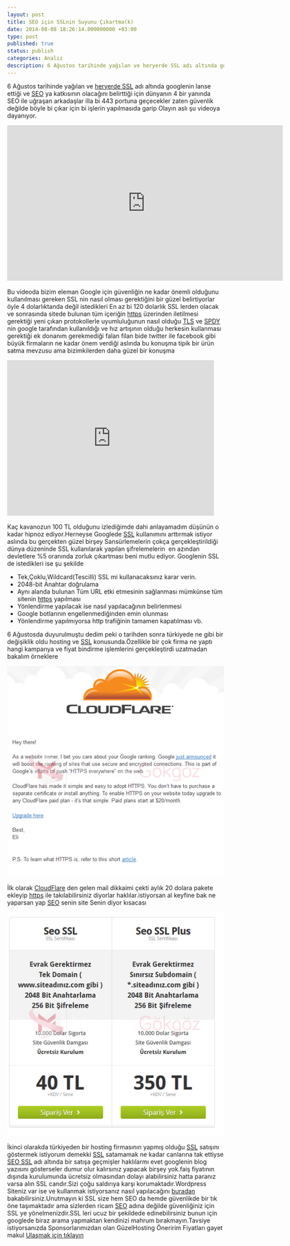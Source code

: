 ```yaml
---
layout: post
title: SEO için SSLnin Suyunu Çıkartma(k)
date: 2014-08-08 18:26:14.000000000 +03:00
type: post
published: true
status: publish
categories: Analiz
description: 6 Ağustos tarihinde yağılan ve heryerde SSL adı altında googlenin lanse ettiği ve SEO ya katkısının olacağını belirttiği için dünyanın 4 bir yanında
---
```

6 Ağustos tarihinde yağılan ve [heryerde SSL](http://googlewebmastercentral.blogspot.com.tr/2014/08/https-as-ranking-signal.html) adı altında googlenin lanse ettiği ve [SEO](https://mertcangokgoz.com) ya katkısının olacağını belirttiği için dünyanın 4 bir yanında SEO ile uğraşan arkadaşlar illa bi 443 portuna geçecekler zaten güvenlik değilde böyle bi çıkar için bi işlerin yapılmasıda garip Olayın aslı şu videoya dayanıyor.

<iframe width="640" height="360" src="https://www.youtube.com/embed/cBhZ6S0PFCY" frameborder="0" allowfullscreen></iframe>

Bu videoda bizim eleman Google için güvenliğin ne kadar önemli olduğunu kullanılması gereken SSL nin nasıl olması gerektiğini bir güzel belirtiyorlar öyle 4 dolarlıktanda değil istedikleri En az bi 120 dolarlık SSL lerden olacak ve sonrasında sitede bulunan tüm içeriğin [https](https://en.wikipedia.org/wiki/HTTP_Secure) üzerinden iletilmesi gerektiği yeni çıkan protokollerle uyumluluğunun nasıl olduğu [TLS](https://en.wikipedia.org/wiki/Transport_Layer_Security) ve [SPDY](https://en.wikipedia.org/wiki/SPDY) nin google tarafından kullanıldığı ve hız artışının olduğu herkesin kullanması gerektiği ek donanım gerekmediği falan filan bide twitter ile facebook gibi büyük firmaların ne kadar önem verdiği aslında bu konuşma tipik bir ürün satma mevzusu ama bizimkilerden daha güzel bir konuşma

<iframe width="480" height="360" src="https://www.youtube.com/embed/hVkJZXjvHAE" frameborder="0" allowfullscreen></iframe>

Kaç kavanozun 100 TL olduğunu izlediğimde dahi anlayamadım düşünün o kadar hipnoz ediyor.Herneyse Googlede [SSL](https://en.wikipedia.org/wiki/Transport_Layer_Security) kullanımını arttırmak istiyor aslında bu gerçekten güzel birşey Sansürlemelerin çokça gerçekleştirildiği dünya düzeninde SSL kullanılarak yapılan şifrelemelerin&nbsp; en azından devletlere %5 oranında zorluk çıkartması beni mutlu ediyor. Googlenin SSL de istedikleri ise şu şekilde

- Tek,Çoklu,Wildcard(Tescilli) SSL mi kullanacaksınız karar verin.
- 2048-bit Anahtar doğrulama
- Aynı alanda bulunan Tüm URL etki etmesinin sağlanması mümkünse tüm sitenin [https](https://en.wikipedia.org/wiki/HTTP_Secure) yapılması
- Yönlendirme yapılacak ise nasıl yapılacağının belirlenmesi
- Google botlarının engellenmediğinden emin olunması
- Yönlendirme yapılmıyorsa http trafiğinin tamamen kapatılması vb.

6 Ağustosda duyurulmuştu dedim peki o tarihden sonra türkiyede ne gibi bir değişiklik oldu hosting ve [SSL](https://en.wikipedia.org/wiki/Transport_Layer_Security) konusunda.Özellikle bir çok firma ne yaptı hangi kampanya ve fiyat bindirme işlemlerini gerçekleştirdi uzatmadan bakalım örneklere

![sslninsuyunucikartmakgorsel3](/assets/sslninsuyunucikartmakgorsel3.png)

İlk olarak [CloudFlare](https://www.cloudflare.com/) den gelen mail dikkaimi çekti aylık 20 dolara pakete ekleyip [https](https://en.wikipedia.org/wiki/HTTP_Secure) ile takılabilirsiniz diyorlar haklılar.istiyorsan al keyfine bak ne yaparsan yap [SEO](https://mertcangokgoz.com) senin site Senin diyor kısacası

![sslninsuyunucikartmakgorsel2](/assets/sslninsuyunucikartmakgorsel2.png)

İkinci olarakda türkiyeden bir hosting firmasının yapmış olduğu [SSL](https://en.wikipedia.org/wiki/Transport_Layer_Security) satışını göstermek istiyorum demekki [SSL](https://en.wikipedia.org/wiki/Transport_Layer_Security) satamamak ne kadar canlarına tak ettiyse [SEO SSL](https://mertcangokgoz.com) adı altında bir satışa geçmişler haklılarmı evet googlenin blog yazısını gösterseler dumur olur kalırsınız yapacak birşey yok.faiş fiyatının dışında kurulumunda ücretsiz olmasından dolayı alabilirsiniz hatta paranız varsa alın SSL candır.Sizi çoğu saldırıya karşı korumaktadır.Wordpress Siteniz var ise ve kullanmak istiyorsanız nasıl yapılacağını [buradan](https://mertcangokgoz.com/wordpress-eklentisiz-ssl-destegi.html) bakabilirsiniz.Unutmayın ki SSL size hem SEO da hemde güvenlikde bir tık öne taşımaktadır ama sizlerden ricam [SEO](https://mertcangokgoz.com) adına değilde güvenliğiniz için SSL ye yönelmenizdir.SSL leri ucuz bir şekildede edinebilirsiniz bunun için googlede biraz arama yapmaktan kendinizi mahrum bırakmayın.Tavsiye istiyorsanızda Sponsorlarımızdan olan GüzelHosting Öneririm Fiyatları gayet makul [Ulaşmak için tıklayın](https://www.guzel.net.tr/aff.php?aff=602)
